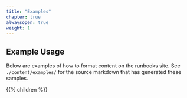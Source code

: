 ```yaml
---
title: "Examples"
chapter: true
alwaysopen: true
weight: 1
---
```


## Example Usage

Below are examples of how to format content on the runbooks site. See `./content/examples/` for the source markdown that has generated these samples.

{{% children %}}
